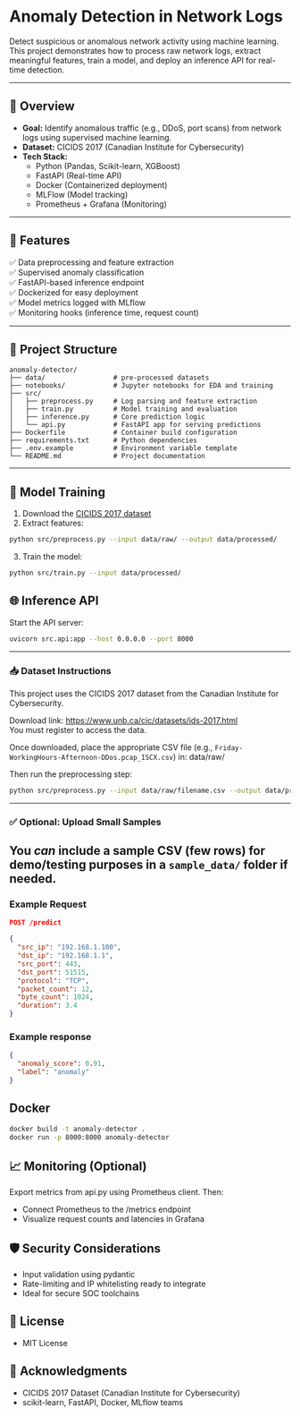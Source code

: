 # Anomaly Detection in Network Logs

Detect suspicious or anomalous network activity using machine learning. This project demonstrates how to process raw network logs, extract meaningful features, train a model, and deploy an inference API for real-time detection.

---

## 📌 Overview

- **Goal:** Identify anomalous traffic (e.g., DDoS, port scans) from network logs using supervised machine learning.
- **Dataset:** CICIDS 2017 (Canadian Institute for Cybersecurity)
- **Tech Stack:**
  - Python (Pandas, Scikit-learn, XGBoost)
  - FastAPI (Real-time API)
  - Docker (Containerized deployment)
  - MLFlow (Model tracking)
  - Prometheus + Grafana (Monitoring)

---

## 🚀 Features

✅ Data preprocessing and feature extraction  
✅ Supervised anomaly classification  
✅ FastAPI-based inference endpoint  
✅ Dockerized for easy deployment  
✅ Model metrics logged with MLflow  
✅ Monitoring hooks (inference time, request count)

---

## 📂 Project Structure
```plaintext
anomaly-detector/
├── data/                 # pre-processed datasets
├── notebooks/            # Jupyter notebooks for EDA and training
├── src/
│   ├── preprocess.py     # Log parsing and feature extraction
│   ├── train.py          # Model training and evaluation
│   ├── inference.py      # Core prediction logic
│   └── api.py            # FastAPI app for serving predictions
├── Dockerfile            # Container build configuration
├── requirements.txt      # Python dependencies
├── .env.example          # Environment variable template
└── README.md             # Project documentation
```

---

## 🧪 Model Training

1. Download the [CICIDS 2017 dataset](https://www.unb.ca/cic/datasets/ids-2017.html)
2. Extract features:

```bash
python src/preprocess.py --input data/raw/ --output data/processed/
```
3. Train the model:
```bash
python src/train.py --input data/processed/
```

## 🌐 Inference API
Start the API server:
```bash
uvicorn src.api:app --host 0.0.0.0 --port 8000
```

---

### 📥 Dataset Instructions

This project uses the CICIDS 2017 dataset from the Canadian Institute for Cybersecurity.

Download link: https://www.unb.ca/cic/datasets/ids-2017.html  
You must register to access the data.

Once downloaded, place the appropriate CSV file (e.g., `Friday-WorkingHours-Afternoon-DDos.pcap_ISCX.csv`) in: data/raw/

Then run the preprocessing step:
```bash
python src/preprocess.py --input data/raw/filename.csv --output data/processed/clean.csv
```

---

### ✅ Optional: Upload Small Samples
You *can* include a **sample CSV (few rows)** for demo/testing purposes in a `sample_data/` folder if needed.
---

### Example Request
```json
POST /predict

{
  "src_ip": "192.168.1.100",
  "dst_ip": "192.168.1.1",
  "src_port": 443,
  "dst_port": 51515,
  "protocol": "TCP",
  "packet_count": 12,
  "byte_count": 1024,
  "duration": 3.4
}
```

### Example response
```json
{
  "anomaly_score": 0.91,
  "label": "anomaly"
}
```

## Docker
```bash
docker build -t anomaly-detector .
docker run -p 8000:8000 anomaly-detector
```

## 📈 Monitoring (Optional)
Export metrics from api.py using Prometheus client. Then:
  - Connect Prometheus to the /metrics endpoint
  - Visualize request counts and latencies in Grafana

## 🛡 Security Considerations
  - Input validation using pydantic
  - Rate-limiting and IP whitelisting ready to integrate
  - Ideal for secure SOC toolchains

## 📖 License 
  - MIT License

## 🤝 Acknowledgments 
  - CICIDS 2017 Dataset (Canadian Institute for Cybersecurity)
  - scikit-learn, FastAPI, Docker, MLflow teams
